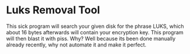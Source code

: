 # Luks Removal Tool
This sick program will search your given disk for the phrase LUKS, which about 16 bytes afterwards will contain your encryption key.
This program will then blast it with piss. Why? Well because its been done manually already recently, why not automate it and make it perfect.

